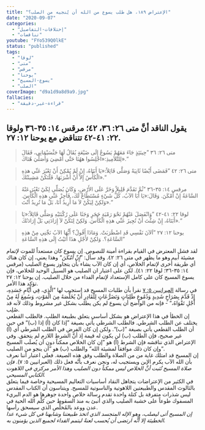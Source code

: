 ```yaml
---
title: "الإعتراض ١٨٩، هل طلب يسوع من الله أن يُنجيه من الصلب؟"
date: "2020-09-07"
categories:
  - "إختلافات-التفاصيل"
  - "تناقضات"
youtube: "FYo539Q0lkE"
status: "published"
tags:
  - "لوقا"
  - "متى"
  - "مرقس"
  - "يوحنا"
  - "يسوع-المسيح"
  - "الصلب"
coverImage: "d9a1d9a8d9a9.jpg"
fallacies:
  - "قراءة-غير-دقيقة"
---
```


## **يقول الناقد أنَّ متى ٢٦: ٣٦، ٤٢؛ مرقس ١٤: ٣٥-٣٦ ولوقا ٢٢: ٤١-٤٢ تتناقض مع يوحنا ١٢: ٢٧.**

> متى ٢٦: ٣٦ ”حِينَئِذٍ جَاءَ مَعَهُمْ يَسُوعُ إِلَى ضَيْعَةٍ يُقَالُ لَهَا جَثْسَيْمَانِي، فَقَالَ لِلتَّلاَمِيذِ:«اجْلِسُوا ههُنَا حَتَّى أَمْضِيَ وَأُصَلِّيَ هُنَاكَ».“

> متى ٢٦: ٤٢ ”فَمَضَى أَيْضًا ثَانِيَةً وَصَلَّى قَائِلاً:«يَا أَبَتَاهُ، إِنْ لَمْ يُمْكِنْ أَنْ تَعْبُرَ عَنِّي هذِهِ الْكَأْسُ إِلاَّ أَنْ أَشْرَبَهَا، فَلْتَكُنْ مَشِيئَتُكَ».“

> مرقس ١٤: ٣٥-٣٦ ”ثُمَّ تَقَدَّمَ قَلِيلاً وَخَرَّ عَلَى الأَرْضِ، وَكَانَ يُصَلِّي لِكَيْ تَعْبُرَ عَنْهُ السَّاعَةُ إِنْ أَمْكَنَ. وَقَالَ:«يَا أَبَا الآبُ، كُلُّ شَيْءٍ مُسْتَطَاعٌ لَكَ، فَأَجِزْ عَنِّي هذِهِ الْكَأْسَ. وَلكِنْ لِيَكُنْ لاَ مَا أُرِيدُ أَنَا، بَلْ مَا تُرِيدُ أَنْتَ».“

> لوقا ٢٢: ٤١-٤٢ ”وَانْفَصَلَ عَنْهُمْ نَحْوَ رَمْيَةِ حَجَرٍ وَجَثَا عَلَى رُكْبَتَيْهِ وَصَلَّى قَائِلاً:«يَا أَبَتَاهُ، إِنْ شِئْتَ أَنْ تُجِيزَ عَنِّي هذِهِ الْكَأْسَ. وَلكِنْ لِتَكُنْ لاَ إِرَادَتِي بَلْ إِرَادَتُكَ».“

> يوحنا ١٢: ٢٧ ”اَلآنَ نَفْسِي قَدِ اضْطَرَبَتْ. وَمَاذَا أَقُولُ؟ أَيُّهَا الآبُ نَجِّنِي مِنْ هذِهِ السَّاعَةِ؟. وَلكِنْ لأَجْلِ هذَا أَتَيْتُ إِلَى هذِهِ السَّاعَةِ“

لقد فشل المعترض في القيام بقراءة أمينة للنصوص. إن يسوع كان مستعداً للموت لإتمام مشيئة أبيه وهو ما يظهر في متى ٢٦: ٤٢. وقد سأل: ”_إِنْ أَمْكَنَ_“ وهذا يعني، إن كان هناك أي طريقة أُخرى لإتمام الخلاص، أي إن كان الآب يشاء بأن يتجاوز يسوع الصليب (مرقس ١٤: ٣٥-٣٦؛ لوقا ٢٢: ٤١). لكن على اعتبار ان الصليب هو السبيل الوحيد للخلاص، فإن يسوع المسيح كان على كامل الإستعداد لإتمام الفداء من خلال الصليب. إن يوحنا ١٢: ٢٧ تؤكد هذا الأمر.  
في رسالة [العبرانيين ٥: ٧](https://biblia.com/books/ar-vandyke/heb5.1) نقرأ بأن طلبات المسيح قد استجيب لها ”الَّذِي، فِي أَيَّامِ جَسَدِهِ، إِذْ قَدَّمَ بِصُرَاخٍ شَدِيدٍ وَدُمُوعٍ طَلِبَاتٍ وَتَضَرُّعَاتٍ لِلْقَادِرِ أَنْ يُخَلِّصَهُ مِنَ الْمَوْتِ، وَسُمِعَ لَهُ مِنْ أَجْلِ تَقْوَاهُ،“ - فإنه من الواضح أن يسوع لم يكن يطلب بشكل غير مشروط وذلك لأنه قد صُلِب.  
إن الخطأ في هذا الإعتراض هو بشكل أساسي يتعلق بطبيعة الطلب. فالطلب القطعي يختلف عن الطلب الشرطي. فالطلب الشرطي يأتي بصيغة ”إذا كان (أ) إذا (ب)“ في حين أن الطلب القطعي يأتي بصيغة ”(ب)“. ولكن إن كان الفرض في الطلب الشرطي أي (أ) غير صحيح، فإن الطلب (ب) لن يكون له قيمة إذ أنَّ الشرط اللازم لم يتحقق. وفي الإعتراض الذي نناقشه فإن الشرط (أ) هو ”إن كان الخلاص ممكناً دون أن يُصلَب المسيح وإن كان ذلك موافقاً لمشيئة الله“ والطلب (ب) هو ”أن ينجو من الصليب“.   
إن المسيح قد امتلك غاية من من الصلاة والطلب وفق هذه الصيغة. فعلى اعتبار أننا نعرف بأن الله الآب يكرم الإبن ويستجيب له، ونحن نعرف بأنَّه فعل ذلك (العبرانيين ٥: ٧). _فإن صلاة المسيح تُثبت أنَّ الخلاص ليس ممكناً دون الصليب وهذا الأمر مركزي في اللاهوت الكتابي المسيحي._  
في الكثير من الإعتراضات يتجاهل النقاد أساسيات التعاليم المسيحية وخاصة فيما يتعلق بالثالوث المقدس والطبيعتين اللاهوتية والناسوتية للمسيح. ويتناسون أن الكتاب المقدس ليس شذرات متفرقة بل كتلة واحدة تقدم رسالة خلاص واحدة جوهرها هو الدم البريء المسفوك طوعاً على خشبة الصليب والذي أُنبئ به منذ السقوط حين كلَّم الله الحية في عدن ووعد بالمُخلِّص الذي سيسحق رأسها.  
_إن المسيح أتى ليصلب، وهو الإله المتجسد الذي اتخذ طبيعتنا وشابهنا في كل شيء عدا الخطيئة إلا أنَّه ارتضى أن يُحسب لعنةً ليتمم الفداء لجميع الذين يؤمنون به._
